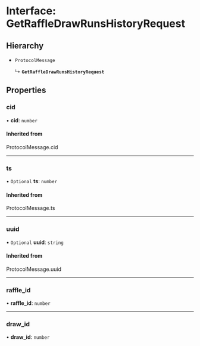 # Interface: GetRaffleDrawRunsHistoryRequest

## Hierarchy

- `ProtocolMessage`

  ↳ **`GetRaffleDrawRunsHistoryRequest`**

## Properties

### cid

• **cid**: `number`

#### Inherited from

ProtocolMessage.cid

___

### ts

• `Optional` **ts**: `number`

#### Inherited from

ProtocolMessage.ts

___

### uuid

• `Optional` **uuid**: `string`

#### Inherited from

ProtocolMessage.uuid

___

### raffle\_id

• **raffle\_id**: `number`

___

### draw\_id

• **draw\_id**: `number`
